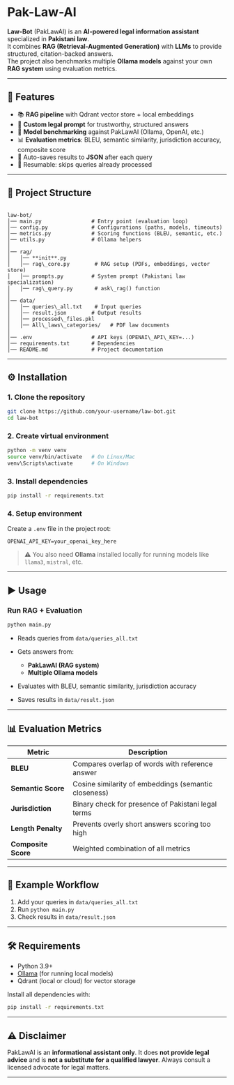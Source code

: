 # Pak-Law-AI


**Law-Bot** (PakLawAI) is an **AI-powered legal information assistant** specialized in **Pakistani law**.  
It combines **RAG (Retrieval-Augmented Generation)** with **LLMs** to provide structured, citation-backed answers.  
The project also benchmarks multiple **Ollama models** against your own **RAG system** using evaluation metrics.

---

## 🚀 Features
- 📚 **RAG pipeline** with Qdrant vector store + local embeddings  
- 🧾 **Custom legal prompt** for trustworthy, structured answers  
- 🤖 **Model benchmarking** against PakLawAI (Ollama, OpenAI, etc.)  
- 📊 **Evaluation metrics**: BLEU, semantic similarity, jurisdiction accuracy, composite score  
- 💾 Auto-saves results to **JSON** after each query  
- 🔄 Resumable: skips queries already processed  

---

## 📂 Project Structure
```

law-bot/
│── main.py                # Entry point (evaluation loop)
│── config.py              # Configurations (paths, models, timeouts)
│── metrics.py             # Scoring functions (BLEU, semantic, etc.)
│── utils.py               # Ollama helpers
│
│── rag/
│   │── **init**.py
│   │── rag\_core.py        # RAG setup (PDFs, embeddings, vector store)
│   │── prompts.py         # System prompt (Pakistani law specialization)
│   │── rag\_query.py       # ask\_rag() function
│
│── data/
│   │── queries\_all.txt    # Input queries
│   │── result.json        # Output results
│   │── processed\_files.pkl
│   │── All\_laws\_categories/   # PDF law documents
│
│── .env                   # API keys (OPENAI\_API\_KEY=...)
│── requirements.txt       # Dependencies
│── README.md              # Project documentation

````

---

## ⚙️ Installation

### 1. Clone the repository
```bash
git clone https://github.com/your-username/law-bot.git
cd law-bot
````

### 2. Create virtual environment

```bash
python -m venv venv
source venv/bin/activate   # On Linux/Mac
venv\Scripts\activate      # On Windows
```

### 3. Install dependencies

```bash
pip install -r requirements.txt
```

### 4. Setup environment

Create a `.env` file in the project root:

```
OPENAI_API_KEY=your_openai_key_here
```

> ⚠️ You also need **Ollama** installed locally for running models like `llama3`, `mistral`, etc.

---

## ▶️ Usage

### Run RAG + Evaluation

```bash
python main.py
```

* Reads queries from `data/queries_all.txt`
* Gets answers from:

  * **PakLawAI (RAG system)**
  * **Multiple Ollama models**
* Evaluates with BLEU, semantic similarity, jurisdiction accuracy
* Saves results in `data/result.json`

---

## 📊 Evaluation Metrics

| Metric              | Description                                          |
| ------------------- | ---------------------------------------------------- |
| **BLEU**            | Compares overlap of words with reference answer      |
| **Semantic Score**  | Cosine similarity of embeddings (semantic closeness) |
| **Jurisdiction**    | Binary check for presence of Pakistani legal terms   |
| **Length Penalty**  | Prevents overly short answers scoring too high       |
| **Composite Score** | Weighted combination of all metrics                  |

---

## 📌 Example Workflow

1. Add your queries in `data/queries_all.txt`
2. Run `python main.py`
3. Check results in `data/result.json`

---

## 🛠 Requirements

* Python 3.9+
* [Ollama](https://ollama.ai) (for running local models)
* Qdrant (local or cloud) for vector storage

Install all dependencies with:

```bash
pip install -r requirements.txt
```

---

## ⚠️ Disclaimer

PakLawAI is an **informational assistant only**.
It does **not provide legal advice** and is **not a substitute for a qualified lawyer**.
Always consult a licensed advocate for legal matters.

---

